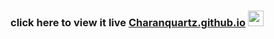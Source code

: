 ### click here to view it live [Charanquartz.github.io][website] <img src="https://media.giphy.com/media/hvRJCLFzcasrR4ia7z/giphy.gif" width="25px">

[website]: https://charanquartz.github.io
